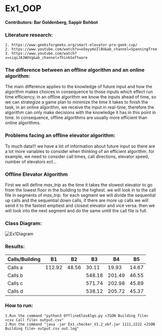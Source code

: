 # Ex1_OOP
#### Contributors: Bar Goldenberg, Sappir Bohbot

### Literature research:
    1. https://www.geeksforgeeks.org/smart-elevator-pro-geek-cup/
    2. https://www.youtube.com/watch?v=xOayymoIl8U&ab_channel=SpanningTree
    3. https://www.youtube.com/watch?v=siqiJAJWUVg&ab_channel=ThinkSoftware

### The difference between an offline algorithm and an online algorithm:
The main difference applies to the knowledge of future input and how the algorithm makes choices in consequence to those inputs which effect run time efficiency, in an offline algorithm we know the inputs ahead of time, so we can strategize a game plan to minimize the time it takes to finish the task, in an online algorithm, we receive the input in real-time, therefore the algorithm can only make decisions with the knowledge it has in this point in time.
In consequence, offline algorithms are usually more efficient than online algorithms.

### Problems facing an offline elevator algorithm:
To much data!!!
we have a lot of information about future input so there are a lot more variables to consider when thinking of an efficient algorithm.
for example, we need to consider call times, call directions, elevator speed, number of elevators ect...


### Offline Elevator Algorithm
First we will define *max_trip* as the time it takes the slowest elevator to go from the lowest floor in the building to the highest.
we will look in to the call file in segments of *max_trip*.
for each segment we will divide the sequential up calls and the sequential down calls, if there are more up calls we will send it to the fastest emptiest and closest elevator and vice versa.
then we will look into the next segment and do the same untill the call file is full.

### Class Diagram:
![Ex1Diagram](https://user-images.githubusercontent.com/89586016/142404984-3d6a0e03-e00e-47b4-b9f3-ffa8f17092a9.png)

### Results:


|Calls/Building|B1     |B2        |B3      |B4      |B5      |
|--------------|--------|----------|--------|--------|--------|
| Calls a      |112.92  | 48.56    | 30.11  |19.93    |14.67   |
| Calls b      |        |          | 548.18 |201.49 |46.55   |
| Calls c      |        |          | 571.74 |202.98  |45.89   |
| Calls d      |        |          | 538.12 |205.72  |45.37   |

### How to run:
    1.Run the command "python3 OfflineElevAlgo.py <JSON Building file> <csv Call file> output.csv"
    2.Run the command "java -jar Ex1_checker_V1.2_obf.jar 1111,2222 <JSON Building file> output.csv out.log"
